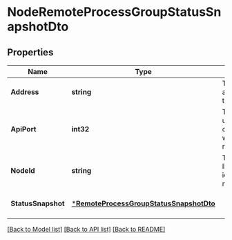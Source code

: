 # NodeRemoteProcessGroupStatusSnapshotDto

## Properties
Name | Type | Description | Notes
------------ | ------------- | ------------- | -------------
**Address** | **string** | The API address of the node | [optional] [default to null]
**ApiPort** | **int32** | The API port used to communicate with the node | [optional] [default to null]
**NodeId** | **string** | The unique ID that identifies the node | [optional] [default to null]
**StatusSnapshot** | [***RemoteProcessGroupStatusSnapshotDto**](RemoteProcessGroupStatusSnapshotDTO.md) |  | [optional] [default to null]

[[Back to Model list]](../README.md#documentation-for-models) [[Back to API list]](../README.md#documentation-for-api-endpoints) [[Back to README]](../README.md)

